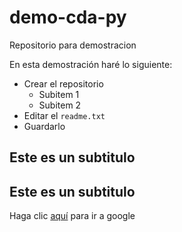 # demo-cda-py
Repositorio para demostracion

En esta demostración haré lo siguiente:
* Crear el repositorio
  - Subitem 1
  - Subitem 2
* Editar el `readme.txt`
* Guardarlo

## Este es un subtitulo

## Este es un subtitulo

Haga clic [aquí](www.google.com) para ir a google
